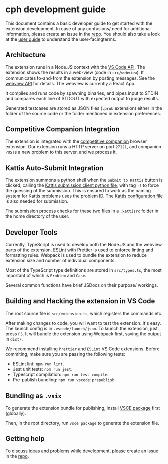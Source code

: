 # cph development guide

This document contains a basic developer guide to get started with the extension
development. In case of any confusions/ need for additional information, please
create an issue in the [repo](https://github.com/agrawal-d/cph). You should also
take a look at the [user guide](user-guide.md) to understand the
user-facingterms.

## Architecture

The extension runs in a Node.JS context with the
[VS Code API](https://code.visualstudio.com/api/references/vscode-api). The
extension shows the results in a web-view (code in `src/webview`). It
communicates to-and-from the extension by posting messages. See the
[webview API](https://code.visualstudio.com/api/extension-guides/webview) for
details. The webview is currently a React App.

It compiles and runs code by spawning binaries, and pipes input to STDIN and
compares each line of STDOUT with expected output to judge results.

Generated testcases are stored as JSON files (`.prob` extension) either in the
folder of the source code or the folder mentioned in extension preferences.

## Competitive Companion Integration

The extension is integrated with the
[competitive companion](https://github.com/jmerle/competitive-companion) browser
extension. Our extension runs a HTTP server on port `27121`, and companion
`POST`s a new problem to this server, and we process it.

## Kattis Auto-Submit Integration

The extension summons a python shell when the `Submit to Kattis` button is
clicked, calling the
[Kattis submission client python file](https://github.com/Kattis/kattis-cli/blob/main/submit.py),
with tag `-f` to force the guessing of the submission. This is ensured to work
as the naming system for Kattis problems uses the problem ID. The
[Kattis configuration file](https://open.kattis.com/help/submit) is also needed
for submission.

The submission process checks for these two files in a `.kattisrc` folder in the
home directory of the user.

## Developer Tools

Currently, TypeScript is used to develop both the Node.JS and the webview parts
of the extension. ESLint with Prettier is used to enforce linting and formatting
rules. Webpack is used to bundle the extension to reduce extension size and
number of individual components.

Most of the TypeScript type definitions are stored in `src/types.ts`, the most
important of which is `Problem` and `Case`.

Several common functions have brief JSDocs on their purpose/ workings.

## Building and Hacking the extension in VS Code

The root source file is `src/extension.ts`, which registers the commands etc.

After making changes to code, you will want to test the extension. It's easy.
The launch config is in `.vscode/launch/json`. To launch the extension, just
press `F5`. It will bundle the extension using Webpack first, saving the output
in `dist/`.

We recommend installing `Prettier` and `ESLint` VS Code extensions. Before
commiting, make sure you are passing the following tests:

-   ESLint lint: `npm run lint`.
-   Jest unit tests: `npm run jest`.
-   Typescript compilation: `npm run test-compile`.
-   Pre-publish bundling: `npm run vscode:prepublish`.

## Bundling as `.vsix`

To generate the extension bundle for publishing, install
[VSCE package](https://www.npmjs.com/package/vsce) first (globally).

Then, in the root directory, run `vsce package` to generate the extension file.

## Getting help

To discuss ideas and problems while development, please create an issue in the
[repo](https://github.com/agrawal-d/cph).
